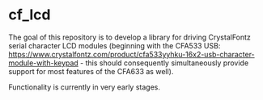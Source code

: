 cf_lcd
====
The goal of this repository is to develop a library for driving CrystalFontz serial character LCD modules (beginning with the CFA533 USB: https://www.crystalfontz.com/product/cfa533yyhku-16x2-usb-character-module-with-keypad - this should consequently simultaneously provide support for most features of the CFA633 as well).

Functionality is currently in very early stages.
